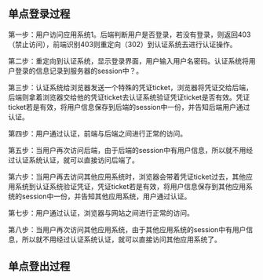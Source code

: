 ## 单点登录过程
第一步：用户访问应用系统1。后端判断用户是否登录，若没有登录，则返回403（禁止访问），前端识别403则重定向（302）到认证系统去进行认证操作。

第二步：重定向到认证系统，显示登录界面，用户输入用户名密码。认证系统将用户登录的信息记录到服务器的session中？。

第三步：认证系统给浏览器发送一个特殊的凭证ticket，浏览器将凭证交给后端，后端则拿着浏览器交给他的凭证ticket去认证系统验证凭证ticket是否有效。凭证ticket若是有效，将用户信息保存到后端的session中一份，并告知后端用户通过认证。

第四步：用户通过认证，前端与后端之间进行正常的访问。

第五步：当用户再次访问后端，由于后端的session中有用户信息，所以就不用经过认证系统认证，就可以直接访问后端了。

第六步：当用户再去访问其他应用系统时，浏览器会带着凭证ticket过去，其他应用系统到认证系统验证凭证，凭证ticket若是有效，将用户信息保存到其他应用系统的session中一份，并告知其他应用系统，用户通过认证。

第七步：用户通过认证，浏览器与网站之间进行正常的访问。

第八步：当用户再次访问其他应用系统，由于其他应用系统的session中有用户信息，所以就不用经过认证系统认证，就可以直接访问其他应用系统了。

## 单点登出过程

<!--stackedit_data:
eyJoaXN0b3J5IjpbMzQ4MzAyNjU3LDY0MTMyOTM1OCwtMTkxMD
QxNzI5LC0zNzg1OTY3MzhdfQ==
-->